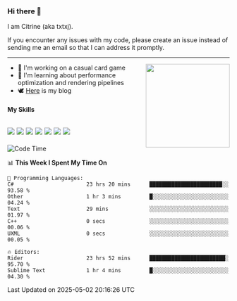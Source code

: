 ### Hi there 👋

I am Citrine (aka txtxj).

If you encounter any issues with my code, please create an issue instead of sending me an email so that I can address it promptly.

---

<img align="right" height="190" src="http://github-profile-summary-cards.vercel.app/api/cards/stats?username=txtxj&theme=vue">

- 🌱 I'm working on a casual card game
- 📖 I'm learning about performance optimization and rendering pipelines
- 🕊️ [Here](https://txtxj.top) is my blog

#### My Skills

![](https://img.shields.io/badge/Unity-000000?logo=unity&logoColor=fff)
![](https://img.shields.io/badge/C%23-239120?logo=csharp&logoColor=fff)
![](https://img.shields.io/badge/Python-3e74a2?logo=python&logoColor=fff)
![](https://img.shields.io/badge/C++-65318e?logo=cplusplus&logoColor=fff)
![](https://img.shields.io/badge/Vue-4FC08D?logo=vuedotjs&logoColor=fff)
![](https://img.shields.io/badge/Blender-f5792a?logo=blender&logoColor=fff)
![](https://img.shields.io/badge/MS%20SQL-cc2927?logo=microsoftsqlserver&logoColor=fff)
---

<!--START_SECTION:waka-->
![Code Time](http://img.shields.io/badge/Code%20Time-2%2C813%20hrs%2034%20mins-blue)

📊 **This Week I Spent My Time On** 

```text
💬 Programming Languages: 
C#                       23 hrs 20 mins      ███████████████████████░░   93.58 % 
Other                    1 hr 3 mins         █░░░░░░░░░░░░░░░░░░░░░░░░   04.24 % 
Text                     29 mins             ░░░░░░░░░░░░░░░░░░░░░░░░░   01.97 % 
C++                      0 secs              ░░░░░░░░░░░░░░░░░░░░░░░░░   00.06 % 
UXML                     0 secs              ░░░░░░░░░░░░░░░░░░░░░░░░░   00.05 % 

🔥 Editors: 
Rider                    23 hrs 52 mins      ████████████████████████░   95.70 % 
Sublime Text             1 hr 4 mins         █░░░░░░░░░░░░░░░░░░░░░░░░   04.30 % 
```


 Last Updated on 2025-05-02 20:16:26 UTC
<!--END_SECTION:waka-->

